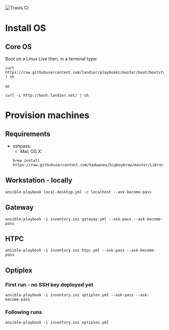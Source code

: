 ![Travis CI](https://api.travis-ci.com/landier/playbooks.svg?branch=master)

# Install OS
## Core OS
Boot on a Linux Live then, in a terminal type:
```
curl https://raw.githubusercontent.com/landier/playbooks/master/boot/bootstrap.sh | sh
```
or
```
curl -L http://boot.landier.net/ | sh
```

# Provision machines
## Requirements
- sshpass:
  - Mac OS X:
  ```
  brew install https://raw.githubusercontent.com/kadwanev/bigboybrew/master/Library/Formula/sshpass.rb
  ```

## Workstation - locally
```
ansible-playbook local-desktop.yml -c localhost --ask-become-pass
```

## Gateway
```
ansible-playbook -i inventory.ini gateway.yml --ask-pass --ask-become-pass
```

## HTPC
```
ansible-playbook -i inventory.ini htpc.yml --ask-pass --ask-become-pass
```

## Optiplex
### First run - no SSH key deployed yet
```
ansible-playbook -i inventory.ini optiplex.yml --ask-pass --ask-become-pass
```

### Following runs
```
ansible-playbook -i inventory.ini optiplex.yml
```
